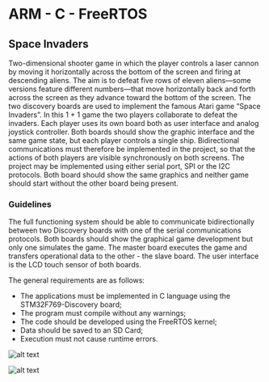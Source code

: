 # ARM - C - FreeRTOS
## Space Invaders 
Two-dimensional shooter game in which the player controls a laser cannon by moving it horizontally across the bottom of the screen and firing at descending aliens. The aim is to defeat five rows of eleven aliens—some versions feature different numbers—that move horizontally back and forth across the screen as they advance toward the bottom of the screen. The two  discovery boards are used to implement the famous Atari game “Space Invaders”. In this 1 + 1 game the two players collaborate to defeat the invaders. Each player uses its own board both as user interface and analog joystick controller.  Both boards should show the graphic interface and the same game state, but each player controls a single ship. Bidirectional communications must therefore be implemented in the project, so that the actions of both players are visible synchronously on both screens. The project may be implemented using either serial port, SPI or the I2C protocols. Both board should show the same graphics and neither game should start without the other board being present.


### Guidelines

The full functioning system should be able to communicate bidirectionally between two Discovery boards with one of the serial communications protocols. Both boards should show the graphical game development but only one simulates the game. The master board executes the game and transfers operational data to the other - the slave board.  The user interface is the LCD touch sensor of both boards.

The general requirements are as follows:

 - The applications must be implemented in C language using the STM32F769-Discovery board;
 - The program must compile without any warnings;
 - The code should be developed using the FreeRTOS kernel;
 - Data should be saved to an SD Card;
 - Execution must not cause runtime errors.


![alt text](https://gitlab.com/gonv/arm-space-invaders/-/raw/master/ARM-1.png "System Architecture")

![alt text](https://gitlab.com/gonv/arm-space-invaders/-/raw/master/ARM-2.png "Software Architecture")
